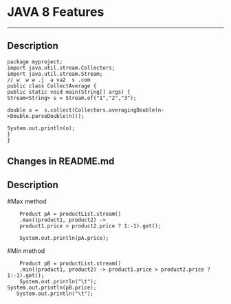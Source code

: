 
# JAVA 8 Features
--------
## Description

	package myproject;
	import java.util.stream.Collectors;
	import java.util.stream.Stream;
	// w  w w .j  a va2  s .com
	public class CollectAverage {
 	public static void main(String[] args) {
    Stream<String> s = Stream.of("1","2","3");
    
    double o =  s.collect(Collectors.averagingDouble(n->Double.parseDouble(n)));

    System.out.println(o);
  	}
	}


## Changes in README.md

## Description

#Max method

        Product pA = productList.stream()
        .max((product1, product2) -> 
        product1.price > product2.price ? 1:-1).get();
        
        System.out.println(pA.price);

#Min method

        Product pB = productList.stream()
        .min((product1, product2) -> product1.price > product2.price ? 1:-1).get();
        System.out.println("\t");
	System.out.println(pB.price);
       System.out.println("\t");
